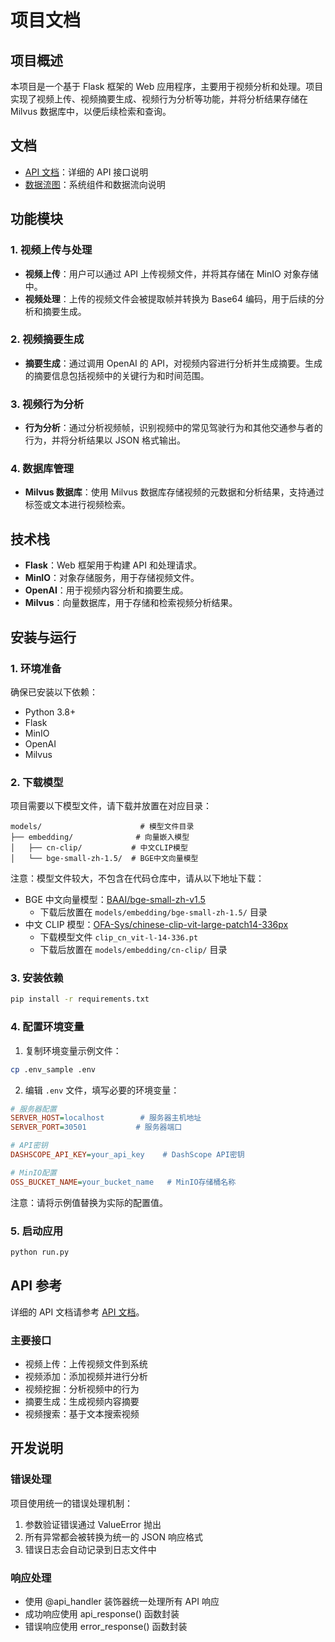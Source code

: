 # 项目文档

## 项目概述
本项目是一个基于 Flask 框架的 Web 应用程序，主要用于视频分析和处理。项目实现了视频上传、视频摘要生成、视频行为分析等功能，并将分析结果存储在 Milvus 数据库中，以便后续检索和查询。

## 文档
- [API 文档](docs/api.md)：详细的 API 接口说明
- [数据流图](docs/data_flow.md)：系统组件和数据流向说明

## 功能模块

### 1. 视频上传与处理
- **视频上传**：用户可以通过 API 上传视频文件，并将其存储在 MinIO 对象存储中。
- **视频处理**：上传的视频文件会被提取帧并转换为 Base64 编码，用于后续的分析和摘要生成。

### 2. 视频摘要生成
- **摘要生成**：通过调用 OpenAI 的 API，对视频内容进行分析并生成摘要。生成的摘要信息包括视频中的关键行为和时间范围。

### 3. 视频行为分析
- **行为分析**：通过分析视频帧，识别视频中的常见驾驶行为和其他交通参与者的行为，并将分析结果以 JSON 格式输出。

### 4. 数据库管理
- **Milvus 数据库**：使用 Milvus 数据库存储视频的元数据和分析结果，支持通过标签或文本进行视频检索。

## 技术栈
- **Flask**：Web 框架用于构建 API 和处理请求。
- **MinIO**：对象存储服务，用于存储视频文件。
- **OpenAI**：用于视频内容分析和摘要生成。
- **Milvus**：向量数据库，用于存储和检索视频分析结果。

## 安装与运行

### 1. 环境准备
确保已安装以下依赖：
- Python 3.8+
- Flask
- MinIO
- OpenAI
- Milvus

### 2. 下载模型
项目需要以下模型文件，请下载并放置在对应目录：
```
models/                      # 模型文件目录
├── embedding/              # 向量嵌入模型
│   ├── cn-clip/           # 中文CLIP模型
│   └── bge-small-zh-1.5/  # BGE中文向量模型
```
注意：模型文件较大，不包含在代码仓库中，请从以下地址下载：

- BGE 中文向量模型：[BAAI/bge-small-zh-v1.5](https://huggingface.co/BAAI/bge-small-zh-v1.5)
  - 下载后放置在 `models/embedding/bge-small-zh-1.5/` 目录
- 中文 CLIP 模型：[OFA-Sys/chinese-clip-vit-large-patch14-336px](https://huggingface.co/OFA-Sys/chinese-clip-vit-large-patch14-336px)
  - 下载模型文件 `clip_cn_vit-l-14-336.pt`
  - 下载后放置在 `models/embedding/cn-clip/` 目录

### 3. 安装依赖
```bash
pip install -r requirements.txt
```

### 4. 配置环境变量
1. 复制环境变量示例文件：
```bash
cp .env_sample .env
```

2. 编辑 `.env` 文件，填写必要的环境变量：
```ini
# 服务器配置
SERVER_HOST=localhost        # 服务器主机地址
SERVER_PORT=30501           # 服务器端口

# API密钥
DASHSCOPE_API_KEY=your_api_key    # DashScope API密钥

# MinIO配置
OSS_BUCKET_NAME=your_bucket_name   # MinIO存储桶名称
```

注意：请将示例值替换为实际的配置值。

### 5. 启动应用
```bash
python run.py
```

## API 参考

详细的 API 文档请参考 [API 文档](docs/api.md)。

### 主要接口
- 视频上传：上传视频文件到系统
- 视频添加：添加视频并进行分析
- 视频挖掘：分析视频中的行为
- 摘要生成：生成视频内容摘要
- 视频搜索：基于文本搜索视频


## 开发说明

### 错误处理
项目使用统一的错误处理机制：
1. 参数验证错误通过 ValueError 抛出
2. 所有异常都会被转换为统一的 JSON 响应格式
3. 错误日志会自动记录到日志文件中

### 响应处理
- 使用 @api_handler 装饰器统一处理所有 API 响应
- 成功响应使用 api_response() 函数封装
- 错误响应使用 error_response() 函数封装
